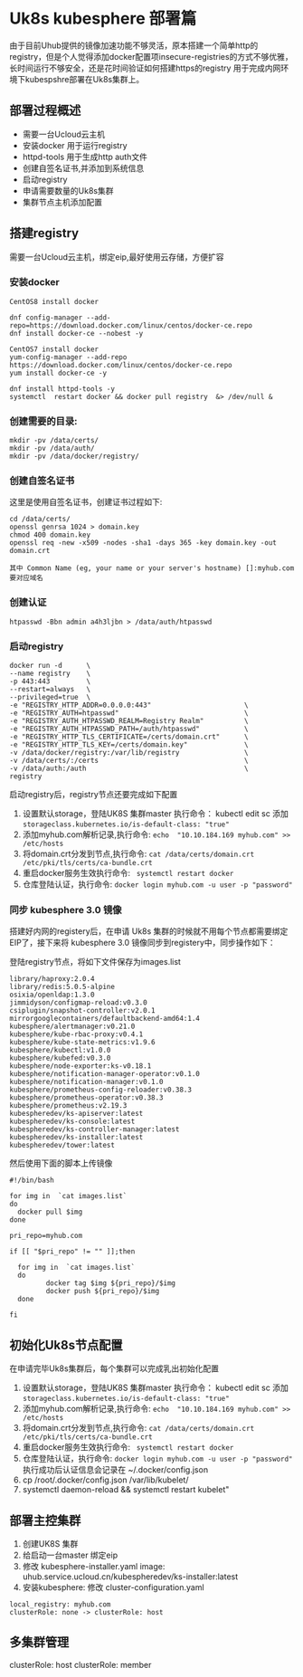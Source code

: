 # Uk8s kubesphere 部署篇

由于目前Uhub提供的镜像加速功能不够灵活，原本搭建一个简单http的registry，但是个人觉得添加docker配置项insecure-registries的方式不够优雅，长时间运行不够安全，还是花时间验证如何搭建https的registry 用于完成内网环境下kubespshre部署在Uk8s集群上。

## 部署过程概述

* 需要一台Ucloud云主机
* 安装docker  用于运行registry 
* httpd-tools 用于生成http auth文件
* 创建自签名证书,并添加到系统信息
* 启动registry
* 申请需要数量的Uk8s集群
* 集群节点主机添加配置

##  搭建registry

需要一台Ucloud云主机，绑定eip,最好使用云存储，方便扩容

### 安装docker  

```
CentOS8 install docker

dnf config-manager --add-repo=https://download.docker.com/linux/centos/docker-ce.repo
dnf install docker-ce --nobest -y

CentOS7 install docker 
yum-config-manager --add-repo https://download.docker.com/linux/centos/docker-ce.repo
yum install docker-ce -y

dnf install httpd-tools -y
systemctl  restart docker && docker pull registry  &> /dev/null &
```

### 创建需要的目录:

```
mkdir -pv /data/certs/
mkdir -pv /data/auth/
mkdir -pv /data/docker/registry/
```

### 创建自签名证书

这里是使用自签名证书，创建证书过程如下:

```
cd /data/certs/
openssl genrsa 1024 > domain.key
chmod 400 domain.key
openssl req -new -x509 -nodes -sha1 -days 365 -key domain.key -out domain.crt

其中 Common Name (eg, your name or your server's hostname) []:myhub.com 要对应域名
```

### 创建认证

```
htpasswd -Bbn admin a4h3ljbn > /data/auth/htpasswd
```

### 启动registry

```
docker run -d      \
--name registry    \
-p 443:443         \
--restart=always   \
--privileged=true  \
-e "REGISTRY_HTTP_ADDR=0.0.0.0:443"                       \
-e "REGISTRY_AUTH=htpasswd"                               \
-e "REGISTRY_AUTH_HTPASSWD_REALM=Registry Realm"          \
-e "REGISTRY_AUTH_HTPASSWD_PATH=/auth/htpasswd"           \
-e "REGISTRY_HTTP_TLS_CERTIFICATE=/certs/domain.crt"      \
-e "REGISTRY_HTTP_TLS_KEY=/certs/domain.key"              \
-v /data/docker/registry:/var/lib/registry                \
-v /data/certs/:/certs                                    \
-v /data/auth:/auth                                       \
registry
```

启动registry后，registry节点还要完成如下配置

1. 设置默认storage，登陆UK8S 集群master 执行命令： kubectl edit sc 添加 ` storageclass.kubernetes.io/is-default-class: "true" `
2. 添加myhub.com解析记录,执行命令: ` echo  "10.10.184.169 myhub.com" >> /etc/hosts `
3. 将domain.crt分发到节点,执行命令: ` cat /data/certs/domain.crt  /etc/pki/tls/certs/ca-bundle.crt ` 
4. 重启docker服务生效执行命令: ` systemctl restart docker`
5. 仓库登陆认证，执行命令: ` docker login myhub.com -u user -p "password" ` 

### 同步 kubesphere 3.0 镜像

搭建好内网的registery后，在申请 Uk8s 集群的时候就不用每个节点都需要绑定EIP了，接下来将 kubesphere 3.0 镜像同步到registery中，同步操作如下：

登陆registry节点，将如下文件保存为images.list

```
library/haproxy:2.0.4
library/redis:5.0.5-alpine
osixia/openldap:1.3.0
jimmidyson/configmap-reload:v0.3.0
csiplugin/snapshot-controller:v2.0.1
mirrorgooglecontainers/defaultbackend-amd64:1.4
kubesphere/alertmanager:v0.21.0
kubesphere/kube-rbac-proxy:v0.4.1
kubesphere/kube-state-metrics:v1.9.6
kubesphere/kubectl:v1.0.0
kubesphere/kubefed:v0.3.0
kubesphere/node-exporter:ks-v0.18.1
kubesphere/notification-manager-operator:v0.1.0
kubesphere/notification-manager:v0.1.0
kubesphere/prometheus-config-reloader:v0.38.3
kubesphere/prometheus-operator:v0.38.3
kubesphere/prometheus:v2.19.3
kubespheredev/ks-apiserver:latest
kubespheredev/ks-console:latest
kubespheredev/ks-controller-manager:latest
kubespheredev/ks-installer:latest
kubespheredev/tower:latest
```

然后使用下面的脚本上传镜像

```
#!/bin/bash

for img in  `cat images.list`
do
  docker pull $img
done

pri_repo=myhub.com

if [[ "$pri_repo" != "" ]];then

  for img in  `cat images.list`
  do
         docker tag $img ${pri_repo}/$img
         docker push ${pri_repo}/$img
  done

fi
```

## 初始化Uk8s节点配置 

在申请完毕Uk8s集群后，每个集群可以完成乳出初始化配置

1. 设置默认storage，登陆UK8S 集群master 执行命令： kubectl edit sc 添加 ` storageclass.kubernetes.io/is-default-class: "true" `
2. 添加myhub.com解析记录,执行命令: ` echo  "10.10.184.169 myhub.com" >> /etc/hosts `
3. 将domain.crt分发到节点,执行命令: ` cat /data/certs/domain.crt  /etc/pki/tls/certs/ca-bundle.crt ` 
4. 重启docker服务生效执行命令: ` systemctl restart docker`
5. 仓库登陆认证，执行命令: ` docker login myhub.com -u user -p "password" ` 执行成功后认证信息会记录在 ~/.docker/config.json
6. cp /root/.docker/config.json /var/lib/kubelet/
7. systemctl daemon-reload && systemctl restart kubelet"

## 部署主控集群

1. 创建UK8S 集群
2. 给启动一台master 绑定eip
3. 修改 kubesphere-installer.yaml
image: uhub.service.ucloud.cn/kubespheredev/ks-installer:latest
4. 安装kubesphere: 修改 cluster-configuration.yaml
```
local_registry: myhub.com
clusterRole: none -> clusterRole: host
```

## 多集群管理

clusterRole: host
clusterRole: member

